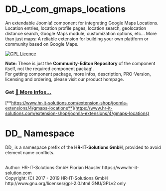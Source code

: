 # DD_J_com_gmaps_locations
An extendable Joomla! component for integrating Google Maps Locations.
Location entries, location profile pages, location search, geolocation distance search, Google Maps module, customization options, etc… More than just maps: A reliable extension for building your own plattform or community based on Google Maps.

[![GPL Licence](https://badges.frapsoft.com/os/gpl/gpl.png?v=102)](https://opensource.org/licenses/GPL-2.0/)

**Note:** These is just the **Community-Editon Repository** of the component itself, not the required component packag!.<br>
For getting component package, more infos, description, PRO-Version, licensing and ordering, please visit our product hompage.

### Get  [**🔗 More Infos...**](https://www.hr-it-solutions.com/extension-shop/joomla-extensions/4/gmaps-locations)
[**https://www.hr-it-solutions.com/extension-shop/joomla-extensions/4/gmaps-locations**](https://www.hr-it-solutions.com/extension-shop/joomla-extensions/4/gmaps-locations)

# DD_ Namespace
DD_ is a namespace prefix of the **HR-IT-Solutions GmbH**, provided to avoid element name conflicts.

<br>
Author: HR-IT-Solutions GmbH Florian Häusler https://www.hr-it-solution.com <br>
Copyright: (C) 2017 - 2019 HR-IT-Solutions GmbH <br>
http://www.gnu.org/licenses/gpl-2.0.html GNU/GPLv2 only
